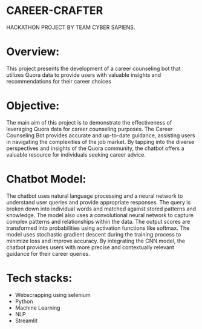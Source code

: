 # CAREER-CRAFTER
HACKATHON PROJECT BY  TEAM CYBER SAPIENS.

# Overview:

This project presents the development of a career counseling bot that utilizes Quora data to provide users with valuable insights and recommendations for their career choices

# Objective:

The main aim of this project is to demonstrate the effectiveness of leveraging Quora data for career counseling purposes. The Career Counseling Bot provides accurate and up-to-date guidance, assisting users in navigating the complexities of the job market. By tapping into the diverse perspectives and insights of the Quora community, the chatbot offers a valuable resource for individuals seeking career advice.

# Chatbot Model:

The chatbot uses natural language processing and a neural network to understand user queries and provide appropriate responses. The query is broken down into individual words and matched against stored patterns and knowledge. The model also uses a convolutional neural network to capture complex patterns and relationships within the data. The output scores are transformed into probabilities using activation functions like softmax. The model uses stochastic gradient descent during the training process to minimize loss and improve accuracy. By integrating the CNN model, the chatbot provides users with more precise and contextually relevant guidance for their career queries.

# Tech stacks:

- Webscrapping using selenium
- Python
- Machine Learning
- NLP
- Streamlit
